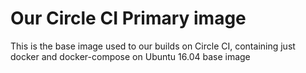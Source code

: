 # Our Circle CI Primary image

This is the base image used to our builds on Circle CI, containing just docker and docker-compose on Ubuntu 16.04 base image